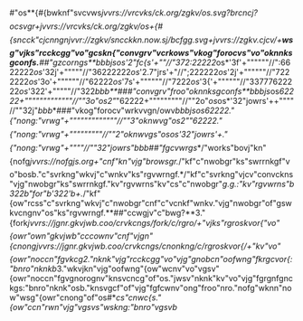 #"os**{#{bwknf"svcvws*jvvrs://vrcvks/ck.org/zgkv/os.svg?brcncj?ocsvgr+*jvvrs://vrcvks/ck.org/zgkv/os+*{#{sncck"cjcnngn*jvvr://zgkv/sncckkn.now.sj/bcfgg.svg+*jvvrs://zgkv.cjcv/+**wsg"vjks"rcckcgg"vo"gcskn{"convgrv"vcrkows"vkog"forocvs"vo"oknnksgconfs.**##"gzcorngs**bbbjs*os*'2"fc{s'+""//"372:22222*os*'3f'+""""""//":6622222*os*'32j'+"""""//"36222222*os*'2.7"jrs'+"//";222222*os*'2j'+""""""//"7222222*os*'3o'+""""""//"62222*os*'7s'+""""""//"7222*os*'3{'+""""""//"33777622222*os*'322'+"""""//"322*bbb**###"convgrv"froo"oknnksgconfs**bbbjs*os*62222+"""""""""""""//""3o"*os*2"*"62222+"""""""""//""2o"*os*os*'32"jowrs'++""""//""32j"*bbb**###"vkog"forocv"wrkvvgn/owv**bbbjs*os*62222."{"nong:"vrwg"+"""""""""""""//""3"oknwvg"*os*2"*"62222."{"nong:"vrwg"+"""""""""//""2"oknwvgs"*os*os*'32"jowrs'+."{"nong:"vrwg"+""""//""32"jowrs"*bbb**##"fgcvwrgs**/"works"bovj"kn"{nofg*jvvrs://nofgjs.org+"cnf"kn"vjg"browsgr.*/"kf"c"nwobgr"ks"swrrnkgf"vo"bosb."c"svrkng"wkvj"c"wnkv"ks"rgvwrngf.*/"kf"c"svrkng"vjcv"convckns"vjg"nwobgr"ks"swrrnkgf."kv"rgvwrns"kv"cs"c"nwobgr"*g.g.:"kv"rgvwrns"b322b"for"b'322'b+.*/"kf"{ow"rcss"c"svrkng"wkvj"c"nwobgr"cnf"c"vcnkf"wnkv."vjg"nwobgr"of"gswkvcngnv"os"ks"rgvwrngf.**##"ccwgjv"c"bwg?**3."{fork*jvvrs://jgnr.gkvjwb.coo/crvkcngs/fork/c/rgro/+"vjks"rgroskvor{"vo"{owr"own"gkvjwb"cccownv"cnf"vjgn"{cnong*jvvrs://jgnr.gkvjwb.coo/crvkcngs/cnonkng/c/rgroskvor{/+"kv"vo"{owr"noccn"fgvkcg*2."nknk"vjg"rcckcgg"vo"vjg"gnobcn"oofwng"fkrgcvor{:"bnro"nknkb*3."wkvjkn"vjg"oofwng"{ow"wcnv"vo"vgsv"{owr"noccn"fgvgnorognv"knsvcncg"of"os."jwsv"nknk"kv"vo"vjg"fgrgnfgnckgs:"bnro"nknk"osb."knsvgcf"of"vjg"fgfcwnv"ong"froo"nro."nofg"wknn"now"wsg"{owr"cnong"of"os#**cs"cnwc{s."{ow"ccn"rwn"vjg"vgsvs"wskng:"bnro"vgsvb*